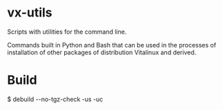 vx-utils
========

Scripts with utilities for the command line.

Commands built in Python and Bash that can be used in the processes of
installation of other packages of distribution Vitalinux and derived.


Build
=====

$ debuild --no-tgz-check -us -uc
